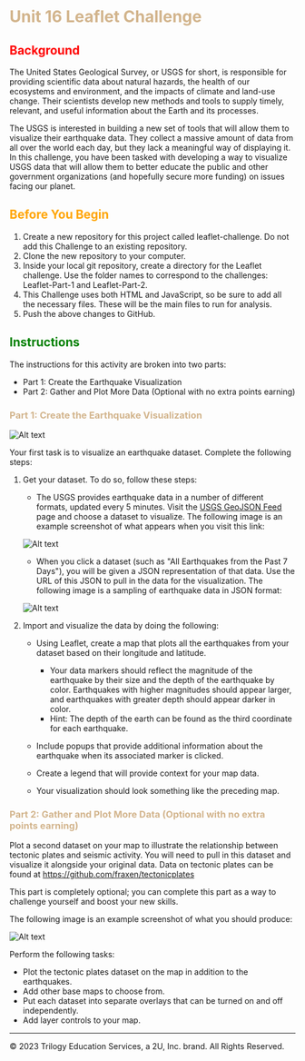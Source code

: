 # <span style="color:tan"> Unit 16 Leaflet Challenge </span>

## <span style="color:red"> **Background**  </span>

The United States Geological Survey, or USGS for short, is responsible for providing scientific data about natural hazards, the health of our ecosystems and environment, and the impacts of climate and land-use change. Their scientists develop new methods and tools to supply timely, relevant, and useful information about the Earth and its processes.

The USGS is interested in building a new set of tools that will allow them to visualize their earthquake data. They collect a massive amount of data from all over the world each day, but they lack a meaningful way of displaying it. In this challenge, you have been tasked with developing a way to visualize USGS data that will allow them to better educate the public and other government organizations (and hopefully secure more funding) on issues facing our planet.

##  <span style="color:orange"> **Before You Begin** </span>

1. Create a new repository for this project called leaflet-challenge. Do not add this Challenge to an existing repository.
2. Clone the new repository to your computer.
3. Inside your local git repository, create a directory for the Leaflet challenge. Use the folder names to correspond to the challenges: Leaflet-Part-1 and Leaflet-Part-2.
4. This Challenge uses both HTML and JavaScript, so be sure to add all the necessary files. These will be the main files to run for analysis.
5. Push the above changes to GitHub.

##  <span style="color:green">  **Instructions** </span>
The instructions for this activity are broken into two parts:
* Part 1: Create the Earthquake Visualization
* Part 2: Gather and Plot More Data (Optional with no extra points earning)

###  <span style="color:tan">  **Part 1: Create the Earthquake Visualization** </span>

![Alt text](https://static.bc-edx.com/data/dl-1-1/m15/lms/img/2-BasicMap.jpg "Earthquake Map")

Your first task is to visualize an earthquake dataset. Complete the following steps:
1. Get your dataset. To do so, follow these steps:
    * The USGS provides earthquake data in a number of different formats, updated every 5 minutes. Visit the  <a href = "http://earthquake.usgs.gov/earthquakes/feed/v1.0/geojson.php" target = "_blank"> USGS GeoJSON Feed </a> page and choose a dataset to visualize. The following image is an example screenshot of what appears when you visit this link:
    
    ![Alt text](https://static.bc-edx.com/data/dl-1-1/m15/lms/img/3-Data.jpg "USGS GeoJSON Feed main page")

    * When you click a dataset (such as "All Earthquakes from the Past 7 Days"), you will be given a JSON representation of that data. Use the URL of this JSON to pull in the data for the visualization. The following image is a sampling of earthquake data in JSON format:

     ![Alt text](https://static.bc-edx.com/data/dl-1-1/m15/lms/img/4-JSON.jpg "USGS GeoJSON data")
     
2. Import and visualize the data by doing the following:
    * Using Leaflet, create a map that plots all the earthquakes from your dataset based on their longitude and latitude.
        * Your data markers should reflect the magnitude of the earthquake by their size and the depth of the earthquake by color. Earthquakes with higher magnitudes should appear larger, and earthquakes with greater depth should appear darker in color.
        * Hint: The depth of the earth can be found as the third coordinate for each earthquake.

    * Include popups that provide additional information about the earthquake when its associated marker is clicked.
    * Create a legend that will provide context for your map data.
    * Your visualization should look something like the preceding map.

###  <span style="color:tan">  **Part 2: Gather and Plot More Data (Optional with no extra points earning)** </span>
Plot a second dataset on your map to illustrate the relationship between tectonic plates and seismic activity. You will need to pull in this dataset and visualize it alongside your original data. Data on tectonic plates can be found at <a href = "https://github.com/fraxen/tectonicplates" target = "_blank"> https://github.com/fraxen/tectonicplates </a> 

This part is completely optional; you can complete this part as a way to challenge yourself and boost your new skills.

The following image is an example screenshot of what you should produce:

![Alt text](https://static.bc-edx.com/data/dl-1-1/m15/lms/img/5-Advanced.jpg "Earthquake and Tectonic plate map")


Perform the following tasks:
* Plot the tectonic plates dataset on the map in addition to the earthquakes.
* Add other base maps to choose from.
* Put each dataset into separate overlays that can be turned on and off independently.
* Add layer controls to your map.

- - -

© 2023 Trilogy Education Services, a 2U, Inc. brand. All Rights Reserved.